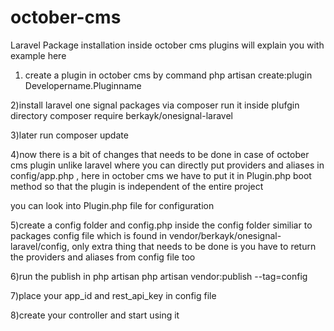 # october-cms
Laravel Package installation inside october cms plugins
will explain you with example here 

1) create a plugin in october cms by command 
php artisan create:plugin Developername.Pluginname

2)install laravel one signal packages via composer run it inside plufgin directory
composer require berkayk/onesignal-laravel

3)later run composer update 

4)now there is a bit of changes that needs to be done in case of october cms plugin unlike laravel where you can directly put providers and aliases in config/app.php , here in october cms we have to put it in Plugin.php boot method so that the plugin is independent of the entire project 

you can look into Plugin.php file for configuration 

5)create a config folder and config.php inside the config folder similiar to packages config file which is found in vendor/berkayk/onesignal-laravel/config, only extra thing that needs to be done is you have to return the providers and aliases from config file too 

6)run the publish in php artisan 
php artisan vendor:publish --tag=config

7)place your app_id and rest_api_key in config file 

8)create your controller and start using it 

